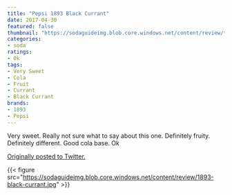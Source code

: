 ```yaml
---
title: "Pepsi 1893 Black Currant"
date: 2017-04-30
featured: false
thumbnail: "https://sodaguideimg.blob.core.windows.net/content/review/thumbs/1893-black-currant.jpg"
categories:
- soda
ratings:
- Ok
tags:
- Very Sweet
- Cola
- Fruit
- Currant
- Black Currant
brands:
- 1893
- Pepsi
---
```


Very sweet. Really not sure what to say about this one. Definitely fruity. Definitely different. Good cola base. Ok

[Originally posted to Twitter.](https://twitter.com/Cavorter/status/858846373495676928)

{{< figure src="https://sodaguideimg.blob.core.windows.net/content/review/1893-black-currant.jpg" >}}
